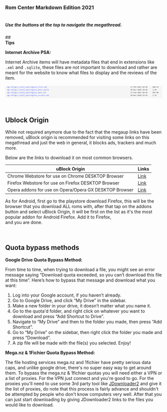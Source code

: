 ### **Rom Center Markdown Edition 2021**<br/>

##### <br/>Use the buttons at the top to navigate the megathread.

##<br/>**Tips**

**Internet Archive PSA:**

Internet Archive items will have metadata files that end in extensions like `.xml` and `.sqlite`, these files are not important to download and rather are meant for the website to know what files to display and the reviews of the item.<br/>
<br/>![IAMETA](img/internetarchivemetadata.png)

## <br/>**Ublock Origin**

While not required anymore due to the fact that the megaup links have been removed, uBlock origin is recommended for visiting some links on this megathread and just the web in general, it blocks ads, trackers and much more.

Below are the links to download it on most common browsers.

| uBlock Origin |**Links**|
| ------ | ------ |
| Chrome Webstore for use on Chrome DESKTOP Browser | [Link](https://chrome.google.com/webstore/detail/ublock-origin/cjpalhdlnbpafiamejdnhcphjbkeiagm?hl=en) |
| Firefox Webstore for use on Firefox DESKTOP Browser | [Link](https://addons.mozilla.org/en-US/android/addon/ublock-origin/) |
| Opera addons for use on Opera/Opera GX DESKTOP Browser | [Link](https://addons.opera.com/en/extensions/details/ublock/) |

As for Android, first go to the playstore download Firefox, this will be the browser that you download ALL roms with, after that tap
on the addons button and select uBlock Origin, it will be first on the list as it's the most popular addon for Android Firefox. Add it to Firefox,<br/>
and you are done. 

<br/>

## **Quota bypass methods**<br/>

**Google Drive Quota Bypass Method:**


From time to time, when trying to download a file, you might see an error message saying “Download quota exceeded, so you can’t download this file at this time”. Here’s how to bypass that message and download what you want:

1. Log into your Google account, if you haven’t already.
2. Go to Google Drive, and click “My Drive” in the sidebar.
3. Make a new folder in your drive, it doesn’t matter what you name it.
4. Go to the quota'd folder, and right click on whatever you want to download and press “Add Shortcut to Drive”.
5. Navigate to “My Drive” and then to the folder you made, then press “Add Shortcut”.
6. Go to “My Drive” on the sidebar, then right click the folder you made and press “Download”.
7. A zip file will be made with the file(s) you selected. Enjoy!

**Mega.nz & 1Fichier Quota Bypass Method:**

The file hosting services mega.nz and 1fichier have pretty serious data caps, and unlike google drive, there's no super easy way to get around them. To bypass the mega.nz & 1fichier quotas you will need either a VPN or a list of proxies. For the VPN just connect and you're good to go. For the proxies you'll need to use some 3rd party tool like [JDownloader2](https://jdownloader.org/jdownloader2) and give it the list of proxies, do note that this process is fairly advance and shouldn't be attempted by people who don't know computers very well. After that you can just start downloading by giving JDownloader2 links to the files you would like to download.
